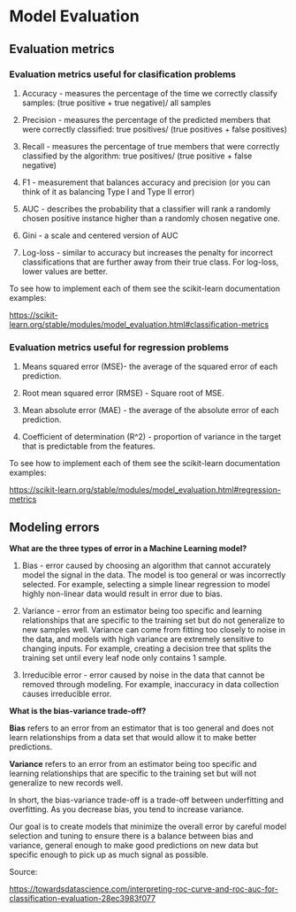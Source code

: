 # Model Evaluation

## Evaluation metrics

### Evaluation metrics useful for clasification problems

1. Accuracy - measures the percentage of the time we correctly classify samples: (true positive + true negative)/ all samples

2. Precision - measures the percentage of the predicted members that were correctly classified: true positives/ (true positives + false positives)

3. Recall - measures the percentage of true members that were correctly classified by the algorithm: true positives/ (true positive + false negative)

4. F1 - measurement that balances accuracy and precision (or you can think of it as balancing Type I and Type II error)

5. AUC - describes the probability that a classifier will rank a randomly chosen positive instance higher than a randomly chosen negative one.

6. Gini - a scale and centered version of AUC

7. Log-loss - similar to accuracy but increases the penalty for incorrect classifications that are further away from their true class. For log-loss, lower values are better.

To see how to implement each of them see the scikit-learn documentation examples:

https://scikit-learn.org/stable/modules/model_evaluation.html#classification-metrics

### Evaluation metrics useful for regression problems

1. Means squared error (MSE)- the average of the squared error of each prediction.

2. Root mean squared error (RMSE) - Square root of MSE.

3. Mean absolute error (MAE) - the average of the absolute error of each prediction.

4. Coefficient of determination (R^2) - proportion of variance in the target that is predictable from the features.

To see how to implement each of them see the scikit-learn documentation examples:

https://scikit-learn.org/stable/modules/model_evaluation.html#regression-metrics

## Modeling errors

**What are the three types of error in a Machine Learning model?**

1. Bias - error caused by choosing an algorithm that cannot accurately model the signal in the data. The model is too general or was incorrectly selected. For example, selecting a simple linear regression to model highly non-linear data would result in error due to bias.

2. Variance - error from an estimator being too specific and learning relationships that are specific to the training set but do not generalize to new samples well. Variance can come from fitting too closely to noise in the data, and models with high variance are extremely sensitive to changing inputs.  For example, creating a decision tree that splits the training set until every leaf node only contains 1 sample.

3. Irreducible error - error caused by noise in the data that cannot be removed through modeling. For example, inaccuracy in data collection causes irreducible error.


**What is the bias-variance trade-off?**

**Bias** refers to an error from an estimator that is too general and does not learn relationships from a data set that would allow it to make better predictions.

**Variance** refers to an error from an estimator being too specific and learning relationships that are specific to the training set but will not generalize to new records well.

In short, the bias-variance trade-off is a trade-off between underfitting and overfitting. As you decrease bias, you tend to increase variance.

Our goal is to create models that minimize the overall error by careful model selection and tuning to ensure there is a balance between bias and variance, general enough to make good predictions on new data but specific enough to pick up as much signal as possible.

Source:

https://towardsdatascience.com/interpreting-roc-curve-and-roc-auc-for-classification-evaluation-28ec3983f077